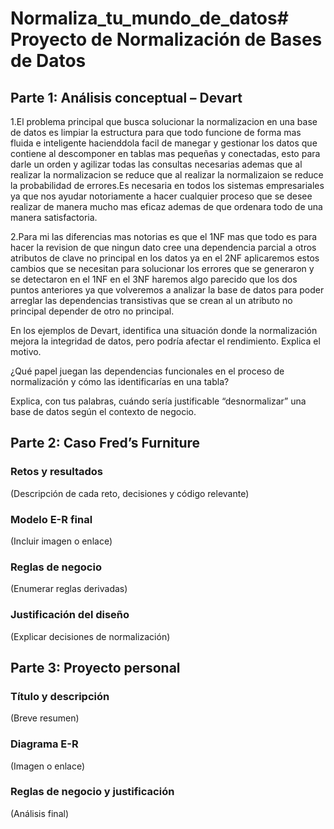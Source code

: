 # Normaliza_tu_mundo_de_datos# Proyecto de Normalización de Bases de Datos

## Parte 1: Análisis conceptual – Devart
1.El problema principal que busca solucionar la normalizacion en una base de datos es limpiar la estructura para que todo funcione de forma
mas fluida e inteligente hacienddola facil de manegar y gestionar los datos que contiene al descomponer en tablas mas pequeñas y conectadas, esto para darle un orden y agilizar todas las consultas necesarias ademas que al realizar la normalizacion se reduce que al realizar la normalizaion se reduce la probabilidad de errores.Es necesaria en todos los sistemas empresariales ya que nos ayudar notoriamente a hacer cualquier proceso que se desee realizar de manera mucho mas eficaz ademas de que ordenara todo de una manera satisfactoria.

2.Para mi las diferencias mas notorias es que el 1NF mas que todo es para hacer la revision de que ningun dato cree una dependencia parcial a otros atributos de clave no principal en los datos ya en el 2NF aplicaremos estos cambios que se necesitan para solucionar los errores que se generaron y se detectaron en el 1NF en el 3NF haremos algo parecido que los dos puntos anteriores ya que volveremos a analizar la base de datos para poder arreglar las dependencias transistivas que se crean al un atributo no principal depender de otro no principal.

En los ejemplos de Devart, identifica una situación donde la normalización mejora la integridad de datos, pero podría afectar el rendimiento. Explica el motivo.

¿Qué papel juegan las dependencias funcionales en el proceso de normalización y cómo las identificarías en una tabla?

Explica, con tus palabras, cuándo sería justificable “desnormalizar” una base de datos según el contexto de negocio.

## Parte 2: Caso Fred’s Furniture
### Retos y resultados
(Descripción de cada reto, decisiones y código relevante)
### Modelo E-R final
(Incluir imagen o enlace)
### Reglas de negocio
(Enumerar reglas derivadas)
### Justificación del diseño
(Explicar decisiones de normalización)

## Parte 3: Proyecto personal
### Título y descripción
(Breve resumen)
### Diagrama E-R
(Imagen o enlace)
### Reglas de negocio y justificación
(Análisis final)